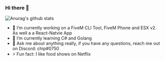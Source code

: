 ### Hi there 👋

![Anurag's github stats](https://github-readme-stats.vercel.app/api?username=itschip&show_icons=true&title_color=d35400&text_color=d35400)

- 🔭 I’m currently working on a FiveM CLI Tool, FiveM Phone and ESX v2. As well a a React-Natvie App
- 🌱 I’m currently learning C# and Golang
- 💬 Ask me about anything really, if you have any questions, reach me out on Discord: chip#0750
- ⚡ Fun fact: I like food shows on Netflix

